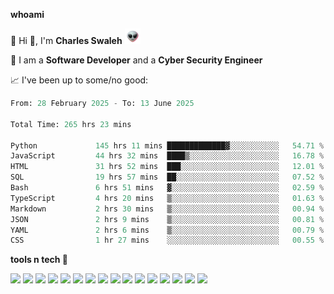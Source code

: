 **whoami**

🤪 Hi 👋, I'm **Charles Swaleh** <img src="alien.gif" height="25px">

🤖 I am a **Software Developer** and a **Cyber Security Engineer**

📈 I've been up to some/no good:

<!--START_SECTION:waka-->

```python
From: 28 February 2025 - To: 13 June 2025

Total Time: 265 hrs 23 mins

Python             145 hrs 11 mins █████████████▓░░░░░░░░░░░   54.71 %
JavaScript         44 hrs 32 mins  ████▒░░░░░░░░░░░░░░░░░░░░   16.78 %
HTML               31 hrs 52 mins  ███░░░░░░░░░░░░░░░░░░░░░░   12.01 %
SQL                19 hrs 57 mins  ██░░░░░░░░░░░░░░░░░░░░░░░   07.52 %
Bash               6 hrs 51 mins   ▓░░░░░░░░░░░░░░░░░░░░░░░░   02.59 %
TypeScript         4 hrs 20 mins   ▒░░░░░░░░░░░░░░░░░░░░░░░░   01.63 %
Markdown           2 hrs 30 mins   ▒░░░░░░░░░░░░░░░░░░░░░░░░   00.94 %
JSON               2 hrs 9 mins    ▒░░░░░░░░░░░░░░░░░░░░░░░░   00.81 %
YAML               2 hrs 6 mins    ▒░░░░░░░░░░░░░░░░░░░░░░░░   00.79 %
CSS                1 hr 27 mins    ░░░░░░░░░░░░░░░░░░░░░░░░░   00.55 %
```

<!--END_SECTION:waka-->


**tools n tech 🔭**

![](https://img.shields.io/badge/OS-Linux-informational?style=flat&logo=linux&logoColor=white&color=800020)
![](https://img.shields.io/badge/Code-JavaScript-informational?style=flat&logo=javascript&logoColor=white&color=800020)
![](https://img.shields.io/badge/Code-Python-informational?style=flat&logo=python&logoColor=white&color=800020)
![](https://img.shields.io/badge/Code-C-informational?style=flat&logo=c&logoColor=white&color=800020)
![](https://img.shields.io/badge/Code-Ruby-informational?style=flat&logo=ruby&logoColor=white&color=800020)
![](https://img.shields.io/badge/Code-Go-informational?style=flat&logo=go&logoColor=white&color=800020)
![](https://img.shields.io/badge/Framework-React-informational?style=flat&logo=react&logoColor=white&color=800020)
![](https://img.shields.io/badge/Framework-Django-informational?style=flat&logo=django&logoColor=white&color=800020)
![](https://img.shields.io/badge/Framework-Flask-informational?style=flat&logo=flask&logoColor=white&color=800020)
![](https://img.shields.io/badge/Framework-Rails-informational?style=flat&logo=Ruby&logoColor=white&color=800020)
![](https://img.shields.io/badge/Shell-Bash-informational?style=flat&logo=gnu-bash&logoColor=white&color=800020)
![](https://img.shields.io/badge/DB-PostgreSQL-informational?style=flat&logo=postgresql&logoColor=white&color=800020)
![](https://img.shields.io/badge/DB-MySQL-informational?style=flat&logo=mysql&logoColor=white&color=800020)
![](https://img.shields.io/badge/CI/CD-Docker-informational?style=flat&logo=docker&logoColor=white&color=800020)
![](https://img.shields.io/badge/CI/CD-Kubernetes-informational?style=flat&logo=kubernetes&logoColor=white&color=800020)
![](https://img.shields.io/badge/CI/CD-Jenkins-informational?style=flat&logo=jenkins&logoColor=white&color=800020)

<!-- **stats 🔭**

[![Charles's GitHub stats](https://github-readme-stats.vercel.app/api?username=mashm3ll0w&count_private=true&show_icons=true&theme=maroongold&include_all_commits=true)](https://github.com/anuraghazra/github-readme-stats)             [![Top Langs](https://github-readme-stats.vercel.app/api/top-langs/?username=mashm3ll0w&layout=compact&theme=maroongold&langs_count=6)](https://github.com/anuraghazra/github-readme-stats) -->
